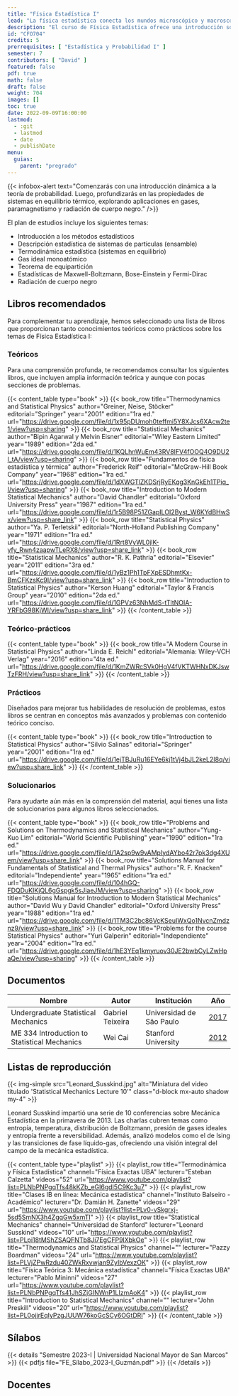 ```yaml
---
title: "Física Estadística I"
lead: "La física estadística conecta los mundos microscópico y macroscópico, mediante la extracción de propiedades macroscópicas a partir de interacciones microscópicas fundamentales."
description: "El curso de Física Estadística ofrece una introducción sólida a conceptos clave como variables aleatorias discretas, cadenas de Markov y formalismo de Gibbs, proporcionando una base sólida en mecánica estadística, una teoría con aplicaciones en diversas áreas de la ciencia, desde cosmología y física de partículas hasta biología y economía."
id: "CFO704"
credits: 5
prerrequisites: [ "Estadística y Probabilidad I" ]
semester: 7
contributors: [ "David" ]
featured: false
pdf: true
math: false
draft: false
weight: 704
images: []
toc: true
date: 2022-09-09T16:00:00
lastmod:
  - :git
  - lastmod
  - date
  - publishDate
menu:
  guias:
    parent: "pregrado"
---
```


{{< infobox-alert text="Comenzarás con una introducción dinámica a la teoría de probabilidad. Luego, profundizarás en las propiedades de sistemas en equilibrio térmico, explorando aplicaciones en gases, paramagnetismo y radiación de cuerpo negro." />}}

El plan de estudios incluye los siguientes temas:

* Introducción a los métodos estadísticos
* Descripción estadística de sistemas de partículas (ensamble)
* Termodinámica estadística (sistemas en equilibrio)
* Gas ideal monoatómico
* Teorema de equipartición
* Estadísticas de Maxwell-Boltzmann, Bose-Einstein y Fermi-Dirac
* Radiación de cuerpo negro

## Libros recomendados

Para complementar tu aprendizaje, hemos seleccionado una lista de libros que proporcionan tanto conocimientos teóricos como prácticos sobre los temas de Física Estadística I:

### Teóricos

Para una comprensión profunda, te recomendamos consultar los siguientes libros, que incluyen amplia información teórica y aunque con pocas secciones de problemas.

{{< content_table type="book" >}}
  {{< book_row title="Thermodynamics and Statistical Physics" author="Greiner, Neise, Stöcker" editorial="Springer" year="2001" edition="1ra ed." url="https://drive.google.com/file/d/1x95pDUmoh0teffmi5Y8XJcs6XAcw2te1/view?usp=sharing" >}}
  {{< book_row title="Statistical Mechanics" author="Bipin Agarwal y Melvin Eisner" editorial="Wiley Eastern Limited" year="1989" edition="2da ed." url="https://drive.google.com/file/d/1KQLhnWuEm43RV8lFV4fOOQ4O9DU2l_tA/view?usp=sharing" >}}
  {{< book_row title="Fundamentos de física estadística y térmica" author="Frederick Reif" editorial="McGraw-Hill Book Company" year="1968" edition="1ra ed." url="https://drive.google.com/file/d/1dXWGTlZKDSrjRyEKqg3KnGkEh1TPiq_I/view?usp=sharing" >}}
  {{< book_row title="Introduction to Modern Statistical Mechanics" author="David Chandler" editorial="Oxford University Press" year="1987" edition="1ra ed." url="https://drive.google.com/file/d/1r5B98P51ZGapILOI2Byst_W6KYdBHwSx/view?usp=share_link" >}}
  {{< book_row title="Statistical Physics" author="Ya. P. Terletskii" editorial="North-Holland Publishing Company" year="1971" edition="1ra ed." url="https://drive.google.com/file/d/1Rrt8VyWL0jlK-yfy_Rwn4zaapwTLeRX8/view?usp=share_link" >}}
  {{< book_row title="Statistical Mechanics" author="R. K. Pathria" editorial="Elsevier" year="2011" edition="3ra ed." url="https://drive.google.com/file/d/1yBz1Ph1TpFXpESDhmtKx-BmCFKzsKc9I/view?usp=share_link" >}}
  {{< book_row title="Introduction to Statistical Physics" author="Kerson Huang" editorial="Taylor & Francis Group" year="2010" edition="2da ed." url="https://drive.google.com/file/d/1GPVz63NhMdS-tTltNOIA-YRFbG98KjWI/view?usp=share_link" >}}
{{< /content_table >}}

### Teórico-prácticos

{{< content_table type="book" >}}
  {{< book_row title="A Modern Course in Statistical Physics" author="Linda E. Reichl" editorial="Alemania: Wiley-VCH Verlag" year="2016" edition="4ta ed." url="https://drive.google.com/file/d/1KmZWRcSVk0HgV4fVKTWHNxDKJswTzFRH/view?usp=share_link" >}}
{{< /content_table >}}

### Prácticos

Diseñados para mejorar tus habilidades de resolución de problemas, estos libros se centran en conceptos más avanzados y problemas con contenido teórico conciso.

{{< content_table type="book" >}}
  {{< book_row title="Introduction to Statistical Physics" author="Silvio Salinas" editorial="Springer" year="2001" edition="1ra ed." url="https://drive.google.com/file/d/1ejTBJuRu16EYe6kj1tVj4bJL2keL2I8q/view?usp=share_link" >}}
{{< /content_table >}}

### Solucionarios

Para ayudarte aún más en la comprensión del material, aquí tienes una lista de solucionarios para algunos libros seleccionados.

{{< content_table type="book" >}}
  {{< book_row title="Problems and Solutions on Thermodynamics and Statistical Mechanics" author="Yung-Kuo Lim" editorial="World Scientific Publishing" year="1990" edition="1ra ed." url="https://drive.google.com/file/d/1A2sp9w9vAMpIydAYbo42r7pk3dg4XUem/view?usp=share_link" >}}
  {{< book_row title="Solutions Manual for Fundamentals of Statistical and Thermal Physics" author="R. F. Knacken" editorial="Independiente" year="1965" edition="1ra ed." url="https://drive.google.com/file/d/104hGQ-FDQDuKIKjQL6gGspgk5sJiaeJM/view?usp=sharing" >}}
  {{< book_row title="Solutions Manual for Introduction to Modern Statistical Mechanics" author="David Wu y David Chandler" editorial="Oxford University Press" year="1988" edition="1ra ed." url="https://drive.google.com/file/d/1TM3C2bc86VcKSeuIWxQo1NvcnZmdznz9/view?usp=share_link" >}}
  {{< book_row title="Problems for the course Statistical Physics" author="Yuri Galperin" editorial="Independiente" year="2004" edition="1ra ed." url="https://drive.google.com/file/d/1hE3YEq1kmyruov30JE2bwbCyLZwHpaQe/view?usp=sharing" >}}
{{< /content_table >}}

## Documentos

| Nombre | Autor | Institución | Año |
| ------ | ----- | ----------- | --- |
| Undergraduate Statistical Mechanics | Gabriel Teixeira | Universidad de São Paulo​ | [2017](http://www.fmt.if.usp.br/~gtlandi/lecture-notes/stat-mech.html) |
| ME 334 Introduction to Statistical Mechanics | Wei Cai | Stanford University​ | [2012](http://micro.stanford.edu/~caiwei/me334/ME346A_Lecture_Notes_Win2012.pdf) |

## Listas de reproducción

{{< img-simple src="Leonard_Susskind.jpg" alt="Miniatura del video titulado 'Statistical Mechanics Lecture 10'" class="d-block mx-auto shadow my-4" >}}

Leonard Susskind impartió una serie de 10 conferencias sobre Mecánica Estadística en la primavera de 2013. Las charlas cubren temas como entropía, temperatura, distribución de Boltzmann, presión de gases ideales y entropía frente a reversibilidad. Además, analizó modelos como el de Ising y las transiciones de fase líquido-gas, ofreciendo una visión integral del campo de la mecánica estadística.

{{< content_table type="playlist" >}}
  {{< playlist_row title="Termodinámica y Física Estadística" channel="Física Exactas UBA" lecturer="Esteban Calzetta" videos="52" url="https://www.youtube.com/playlist?list=PLNbPNPgqTfs48kKZb_eGI6gdI5C9Kc3u7" >}}
  {{< playlist_row title="Clases IB en línea: Mecánica estadística" channel="Instituto Balseiro - Académico" lecturer="Dr. Damián H. Zanette" videos="29" url="https://www.youtube.com/playlist?list=PLv0-vSkgrxj-5sd5SmNX3h4ZgqGw5xmTl" >}}
  {{< playlist_row title="Statistical Mechanics" channel="Universidad de Stanford" lecturer="Leonard Susskind" videos="10" url="https://www.youtube.com/playlist?list=PLpi18tMShZSAQFNTb8Ji7EgCFP9lXbkOe" >}}
  {{< playlist_row title="Thermodynamics and Statistical Physics" channel="" lecturer="Pazzy Boardman" videos="24" url="https://www.youtube.com/playlist?list=PLVjZPwRzdu40ZWkRxvwjan9ZyIbVexzOK" >}}
  {{< playlist_row title="Física Teórica 3: Mecánica estadística" channel="Física Exactas UBA" lecturer="Pablo Mininni" videos="27" url="https://www.youtube.com/playlist?list=PLNbPNPgqTfs41JhSZjGINWnP1LIzmAoK4" >}}
  {{< playlist_row title="Introduction to Statistical Mechanics" channel="" lecturer="John Preskill" videos="20" url="https://www.youtube.com/playlist?list=PL0ojjrEqIyPzgJUUW76koGcSCy6OGtDRI" >}}
{{< /content_table >}}

## Sílabos

{{< details "Semestre 2023-I | Universidad Nacional Mayor de San Marcos" >}}
{{< pdfjs file="FE_Sílabo_2023-I_Guzmán.pdf" >}}
{{< /details >}}

## Docentes
